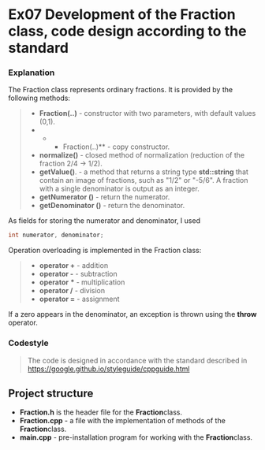 # Ex07 Development of the Fraction class, code design according to the standard

### Explanation

The Fraction class represents ordinary fractions. It is provided by the following methods:

> - **Fraction(..)** - constructor with two parameters, with default values (0,1).
> - * * Fraction(..)** - copy constructor.
> - **normalize()** - closed method of normalization (reduction of the fraction 2/4 -> 1/2).
> - **getValue()**. - a method that returns a string type **std::string** that contain an image of fractions, such as "1/2" or "-5/6". A fraction with a single denominator is output as an integer.
> - **getNumerator ()** - return the numerator.
> - **getDenominator ()** - return the denominator.

As fields for storing the numerator and denominator, I used

```cpp
int numerator, denominator;
```

Operation overloading is implemented in the Fraction class:

> - **operator +** - addition
> - **operator -** - subtraction
> - **operator** **\*** - multiplication
> - **operator /** - division
> - **operator =** - assignment

If a zero appears in the denominator, an exception is thrown using the **throw** operator.

### Codestyle

> The code is designed in accordance with the standard described in https://google.github.io/styleguide/cppguide.html


## Project structure

- **Fraction.h** is the header file for the **Fraction**class.
- **Fraction.cpp** - a file with the implementation of methods of the **Fraction**class.
- **main.cpp** - pre-installation program for working with the **Fraction**class.